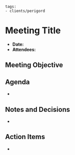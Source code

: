 
```
tags:
- clients/perigord
``` 

# Meeting Title
- **Date:** 
- **Attendees:** 

## Meeting Objective


## Agenda
- 

## Notes and Decisions
- 

## Action Items
- 